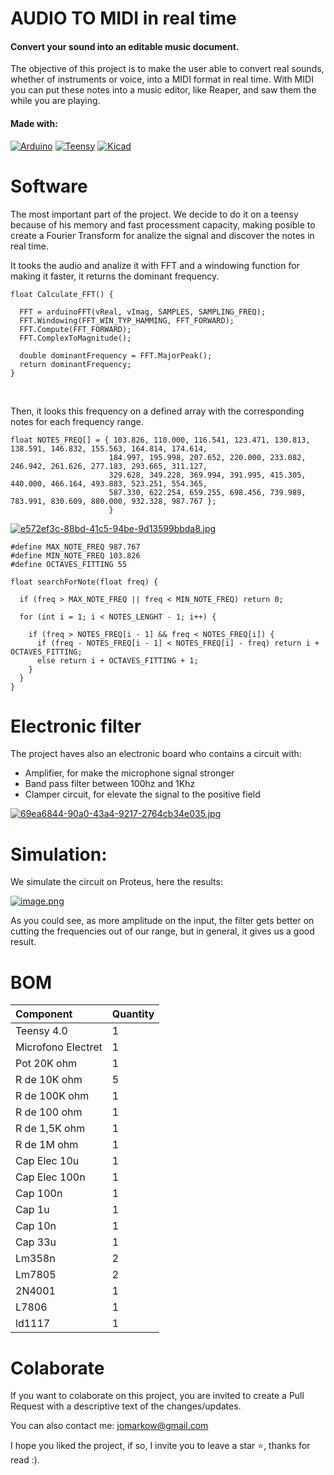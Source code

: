 # AUDIO TO MIDI in real time

#### Convert your sound into an editable music document.

The objective of this project is to make the user able to convert real sounds, whether of instruments or voice, into a MIDI format in real time. With MIDI you can put these notes into a music editor, like Reaper, and saw them the while you are playing.

#### Made with:

[![Arduino](https://img.shields.io/badge/Arduino_IDE-00979D?style=for-the-badge&logo=Arduino&logoColor=white)](https://www.arduino.cc/)
[![Teensy](https://img.shields.io/badge/Teensy_4.0-206922?style=for-the-badge)](https://www.pjrc.com/store/teensy40.html)
[![Kicad](https://img.shields.io/badge/Kicad-1a2dc7?style=for-the-badge&logo=kicad)](https://www.kicad.org/)

# Software


The most important part of the project. We decide to do it on a teensy because of his memory and fast processment capacity, making posible to create a Fourier Transform for analize the signal and discover the notes in real time.

It tooks the audio and analize it with FFT and a windowing function for making it faster, it returns the dominant frequency. 

```
float Calculate_FFT() {

  FFT = arduinoFFT(vReal, vImag, SAMPLES, SAMPLING_FREQ);
  FFT.Windowing(FFT_WIN_TYP_HAMMING, FFT_FORWARD);
  FFT.Compute(FFT_FORWARD);
  FFT.ComplexToMagnitude();

  double dominantFrequency = FFT.MajorPeak();
  return dominantFrequency;
}
```
<br>

Then, it looks this frequency on a defined array with the corresponding notes for each frequency range.

```
float NOTES_FREQ[] = { 103.826, 110.000, 116.541, 123.471, 130.813, 138.591, 146.832, 155.563, 164.814, 174.614,
                      184.997, 195.998, 207.652, 220.000, 233.082, 246.942, 261.626, 277.183, 293.665, 311.127,
                      329.628, 349.228, 369.994, 391.995, 415.305, 440.000, 466.164, 493.883, 523.251, 554.365,
                      587.330, 622.254, 659.255, 698.456, 739.989, 783.991, 830.609, 880.000, 932.328, 987.767 };
                      }
```

[![e572ef3c-88bd-41c5-94be-9d13599bbda8.jpg](https://i.postimg.cc/PJHggxD0/e572ef3c-88bd-41c5-94be-9d13599bbda8.jpg)](https://postimg.cc/WF9YrsX7)

```
#define MAX_NOTE_FREQ 987.767
#define MIN_NOTE_FREQ 103.826
#define OCTAVES_FITTING 55

float searchForNote(float freq) {

  if (freq > MAX_NOTE_FREQ || freq < MIN_NOTE_FREQ) return 0;

  for (int i = 1; i < NOTES_LENGHT - 1; i++) {

    if (freq > NOTES_FREQ[i - 1] && freq < NOTES_FREQ[i]) {
      if (freq - NOTES_FREQ[i - 1] < NOTES_FREQ[i] - freq) return i + OCTAVES_FITTING;
      else return i + OCTAVES_FITTING + 1;
    }
  }
}
```
# Electronic filter

The project haves also an electronic board who contains a circuit with:
* Amplifier, for make the microphone signal stronger
* Band pass filter between 100hz and 1Khz
* Clamper circuit, for elevate the signal to the positive field

[![69ea6844-90a0-43a4-9217-2764cb34e035.jpg](https://i.postimg.cc/MTbgxwq4/69ea6844-90a0-43a4-9217-2764cb34e035.jpg)](https://postimg.cc/Kkj0rdKr)

# Simulation:

We simulate the circuit on Proteus, here the results:

[![image.png](https://i.postimg.cc/mk1MCLkp/image.png)](https://postimg.cc/p5xpttDK)


As you could see, as more amplitude on the input, the filter gets better on cutting the frequencies out of our range, but in general, it gives us a good result.

# BOM

Component|Quantity|
|:-------------|:-------------|
|Teensy 4.0|1|
|Microfono Electret|1|
|Pot 20K ohm|1|
|R de 10K ohm|5|
|R de 100K ohm|1|
|R de 100 ohm|1|
|R de 1,5K ohm|1|
|R de 1M ohm|1|
|Cap Elec 10u|1|
|Cap Elec 100n|1|
|Cap 100n|1|
|Cap 1u|1|
|Cap 10n|1|
|Cap 33u|1|
|Lm358n|2|
|Lm7805|2|
|2N4001|1|
|L7806|1|
|ld1117|1|



# Colaborate

If you want to colaborate on this project, you are invited to create a Pull Request with a descriptive text of the changes/updates.

You can also contact me: 
[jomarkow@gmail.com](mailto:jomarkow@gmail.com)

I hope you liked the project, if so, I invite you to leave a star ⭐, thanks for read :).
